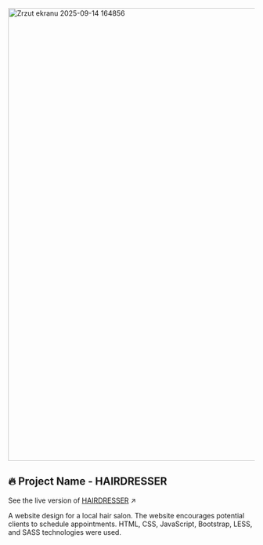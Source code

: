 <img width="1899" height="924" alt="Zrzut ekranu 2025-09-14 164856" src="https://github.com/user-attachments/assets/18047f67-de64-45a3-8e80-0f7c9ded2ab4" />

## 🔥 Project Name - HAIRDRESSER
See the live version of [HAIRDRESSER](https://imediasystem.github.io/HairDresser/) ↗️

A website design for a local hair salon. The website encourages potential clients to schedule appointments. HTML, CSS, JavaScript, Bootstrap, LESS, and SASS technologies were used.

